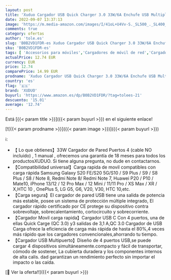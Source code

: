 ```yaml
---
layout: post
title: 'Xuduo Cargador USB Quick Charger 3.0 33W/6A Enchufe USB Multiple con 4 Puertos  Cargador Móvil Carga Rapida para iPhone 12 11 XR Samsung Galaxy S20 S10 S9 S8 Note10 Huawei P20 P10 P9 Xiaomi'
date: 2022-09-07 13:37:13
image: 'https://m.media-amazon.com/images/I/41oL+U4Vv-S._SL500_._SL400_.jpg'
comments: true
category: ofertas
author: 'tole.es'
slug: 'B0B2VD1FDR-es Xuduo Cargador USB Quick Charger 3.0 33W/6A Enchufe USB...'
sku: 'B0B2VD1FDR-es'
tags: [ 'Accesorios para móviles','Cargadores de móvil de red','Cargadores para móviles','Comunicación móvil y accesorios','Electrónica','iphone','xuduo','🇪🇸', ]
actualPrice: 12.74 EUR
currency: EUR
price: 12.74
comparePrice: 14.99 EUR
prodname: 'Xuduo Cargador USB Quick Charger 3.0 33W/6A Enchufe USB Multiple con 4 Puertos  Cargador Móvil Carga Rapida para iPhone 12 11 XR Samsung Galaxy S20 S10 S9 S8 Note10 Huawei P20 P10 P9 Xiaomi'
country: 'es'
flag: '🇪🇸'
brand: 'XUDUO'
buyurl: 'https://www.amazon.es/dp/B0B2VD1FDR/?tag=tolees-21'
descuento: '15.01'
average: '12.74'
---
```


Está [{{< param title >}}]({{< param buyurl >}}) en el siguiente enlace!

[![{{< param prodname >}}]({{< param image >}})]({{< param buyurl >}})

ℹ️:

- 【 Lo que obtienes】33W Cargador de Pared Puertos 4 (cable NO incluido) , 1 manual , ofrecemos una garantía de 18 meses para todos los productosXUDUO. Si tiene alguna pregunta, no dude en contactarnos.
- 【Compatibilidad universal】Carga rapida de movil compatibles con carga rápida Samsung Galaxy S20 FE/S20 5G/S10 / S9 Plus / S9 / S8 Plus / S8 / Note 8, Redmi Note 8/ Redmi Note 7, Huawei P20 / P10 / Mate10, iPhone 13/12 / 12 Pro Max / 12 Mini / 11/11 Pro / XS Max / XR / X,HTC 10 , OnePlus 5, LG G5, G6, V20, V30, HTC 10,etc.
- 【Carga segura】El cargador de pared USB tiene una salida de potencia más estable, posee un sistema de protección múltiple integrado, El cargador rápido certificado por CE protege su dispositivo contra sobrevoltaje, sobrecalentamiento, cortocircuito y sobrecorriente.
- 【Cargador Movil carga rapida】Cargador USB C Con 4 puertos, una de ellas Quick Carge (QC 3.0) y3 salidas de 3,1 A,QC 3.0 Cargador de USB Carga ofrece la eficiencia de carga más rápida de hasta el 80%,4 veces más rápido que los cargadores convencionales,ahorrando tu tiempo.
- 【Cargador USB Multipuerto】Diseño de 4 puertos USB,se puede cargar 4 dispositivos simultáneamente.compacto y fácil de transportar, cómodo de sostener, La cubierta duradera y los componentes internos de alta calis. dad garantizan un rendimiento perfecto sin importar el impacto o las caída.

[🛒 Ver la oferta!!]({{< param buyurl >}})
